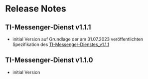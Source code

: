 # Release Notes

## TI-Messenger-Dienst v1.1.1
- initial Version auf Grundlage der am 31.07.2023 veröffentlichten Spezifikation des
[TI-Messenger-Dienstes_v1.1.1](https://fachportal.gematik.de/schnelleinstieg/downloadcenter/releases#c7710)

## TI-Messenger-Dienst v1.1.0 
- initial Version

